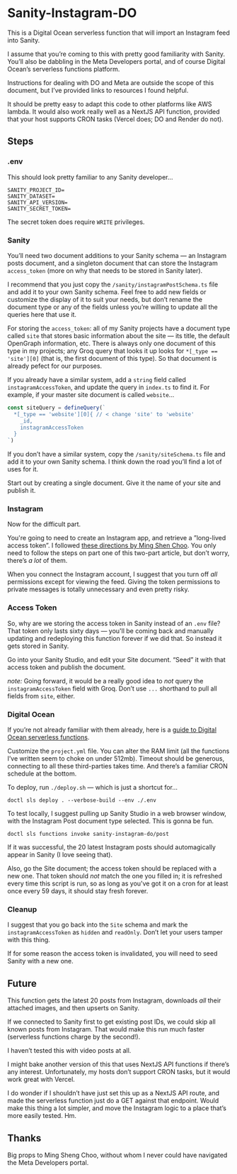 # Sanity-Instagram-DO

This is a Digital Ocean serverless function that will import an Instagram feed into Sanity.

I assume that you’re coming to this with pretty good familiarity with Sanity. You’ll also be dabbling in the Meta Developers portal, and of course Digital Ocean’s serverless functions platform.

Instructions for dealing with DO and Meta are outside the scope of this document, but I’ve provided links to resources I found helpful.

It should be pretty easy to adapt this code to other platforms like AWS lambda. It would also work really well as a NextJS API function, provided that your host supports CRON tasks (Vercel does; DO and Render do not).

## Steps

### .env

This should look pretty familiar to any Sanity developer…

```
SANITY_PROJECT_ID=
SANITY_DATASET=
SANITY_API_VERSION=
SANITY_SECRET_TOKEN=
```

The secret token does require `WRITE` privileges.

### Sanity

You’ll need two document additions to your Sanity schema — an Instagram posts document, and a singleton document that can store the Instagram `access_token` (more on why that needs to be stored in Sanity later).

I recommend that you just copy the `/sanity/instagramPostSchema.ts` file and add it to your own Sanity schema. Feel free to add new fields or customize the display of it to suit your needs, but don’t rename the document type or any of the fields unless you’re willing to update all the queries here that use it.

For storing the `access_token`: all of my Sanity projects have a document type called `site` that stores basic information about the site — its title, the default OpenGraph information, etc. There is always only one document of this type in my projects; any Groq query that looks it up looks for `*[_type == 'site'][0]` (that is, the first document of this type). So that document is already pefect for our purposes.

If you already have a similar system, add a `string` field called `instagramAccessToken`, and update the query in `index.ts` to find it. For example, if your master site document is called `website`…

```typescript
const siteQuery = defineQuery(`
  *[_type == 'website'][0]{ // < change 'site' to 'website'
    _id,
    instagramAccessToken
  }
`)
```

If you don’t have a similar system, copy the `/sanity/siteSchema.ts` file and add it to your own Sanity schema. I think down the road you’ll find a lot of uses for it.

Start out by creating a single document. Give it the name of your site and publish it.

### Instagram

Now for the difficult part.

You're going to need to create an Instagram app, and retrieve a ”long-lived access token”. I followed [these directions by Ming Shen Choo](https://cming0721.medium.com/instagram-feeds-with-instagram-api-part-1-create-app-and-token-4a91ee3bd154). You only need to follow the steps on part one of this two-part article, but don’t worry, there’s _a lot_ of them.

When you connect the Instagram account, I suggest that you turn off _all_ permissions except for viewing the feed. Giving the token permissions to private messages is totally unnecessary and even pretty risky.

### Access Token

So, why are we storing the access token in Sanity instead of an `.env` file? That token only lasts sixty days — you'll be coming back and manually updating and redeploying this function forever if we did that. So instead it gets stored in Sanity.

Go into your Sanity Studio, and edit your Site document. “Seed” it with that access token and publish the document.

_note:_ Going forward, it would be a really good idea to _not_ query the `instagramAccessToken` field with Groq. Don’t use `...` shorthand to pull all fields from `site`, either.

### Digital Ocean

If you’re not already familiar with them already, here is a [guide to Digital Ocean serverless functions](https://docs.digitalocean.com/products/functions/how-to/create-functions/).

Customize the `project.yml` file. You can alter the RAM limit (all the functions I’ve written seem to choke on under 512mb). Timeout should be generous, connecting to all these third-parties takes time. And there’s a familiar CRON schedule at the bottom.

To deploy, run `./deploy.sh` — which is just a shortcut for…

```
doctl sls deploy . --verbose-build --env ./.env
```

To test locally, I suggest pulling up Sanity Studio in a web browser window, with the Instagram Post document type selected. This is gonna be fun.

```
doctl sls functions invoke sanity-instagram-do/post
```

If it was successful, the 20 latest Instagram posts should automagically appear in Sanity (I love seeing that).

Also, go the Site document; the access token should be replaced with a new one. That token should _not_ match the one you filled in; it is refreshed every time this script is run, so as long as you've got it on a cron for at least once every 59 days, it should stay fresh forever.

### Cleanup

I suggest that you go back into the `Site` schema and mark the `instagramAccessToken` as `hidden` and `readOnly`. Don’t let your users tamper with this thing.

If for some reason the access token is invalidated, you will need to seed Sanity with a new one.

## Future

This function gets the latest 20 posts from Instagram, downloads _all_ their attached images, and then upserts on Sanity.

If we connected to Sanity first to get existing post IDs, we could skip all known posts from Instagram. That would make this run much faster (serverless functions charge by the second!).

I haven’t tested this with video posts at all.

I might bake another version of this that uses NextJS API functions if there’s any interest. Unfortunately, my hosts don’t support CRON tasks, but it would work great with Vercel.

I do wonder if I shouldn’t have just set this up as a NextJS API route, and made the serverless function just do a GET against that endpoint. Would make this thing a lot simpler, and move the Instagram logic to a place that’s more easily tested. Hm.

## Thanks

Big props to Ming Sheng Choo, without whom I never could have navigated the Meta Developers portal.
